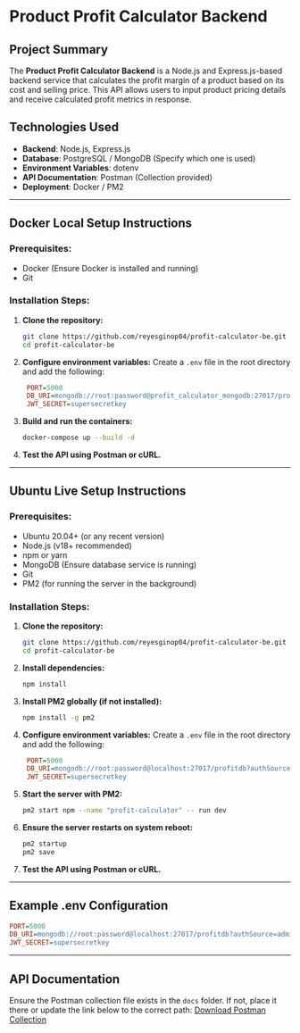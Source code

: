 # Product Profit Calculator Backend

## Project Summary

The **Product Profit Calculator Backend** is a Node.js and Express.js-based backend service that calculates the profit margin of a product based on its cost and selling price. This API allows users to input product pricing details and receive calculated profit metrics in response.

## Technologies Used

- **Backend**: Node.js, Express.js
- **Database**: PostgreSQL / MongoDB (Specify which one is used)
- **Environment Variables**: dotenv
- **API Documentation**: Postman (Collection provided)
- **Deployment**: Docker / PM2

---

## Docker Local Setup Instructions

### Prerequisites:

- Docker (Ensure Docker is installed and running)
- Git

### Installation Steps:

1. **Clone the repository:**

   ```sh
   git clone https://github.com/reyesginop04/profit-calculator-be.git
   cd profit-calculator-be
   ```

2. **Configure environment variables:**
   Create a `.env` file in the root directory and add the following:

   ```ini
    PORT=5000
    DB_URI=mongodb://root:password@profit_calculator_mongodb:27017/profitdb?authSource=admin
    JWT_SECRET=supersecretkey
   ```

3. **Build and run the containers:**

   ```sh
   docker-compose up --build -d
   ```

4. **Test the API using Postman or cURL.**

---

## Ubuntu Live Setup Instructions

### Prerequisites:

- Ubuntu 20.04+ (or any recent version)
- Node.js (v18+ recommended)
- npm or yarn
- MongoDB (Ensure database service is running)
- Git
- PM2 (for running the server in the background)

### Installation Steps:

1. **Clone the repository:**

   ```sh
   git clone https://github.com/reyesginop04/profit-calculator-be.git
   cd profit-calculator-be
   ```

2. **Install dependencies:**

   ```sh
   npm install
   ```

3. **Install PM2 globally (if not installed):**

   ```sh
   npm install -g pm2
   ```

4. **Configure environment variables:**
   Create a `.env` file in the root directory and add the following:

   ```ini
    PORT=5000
    DB_URI=mongodb://root:password@localhost:27017/profitdb?authSource=admin
    JWT_SECRET=supersecretkey
   ```

5. **Start the server with PM2:**

   ```sh
   pm2 start npm --name "profit-calculator" -- run dev
   ```

6. **Ensure the server restarts on system reboot:**

   ```sh
   pm2 startup
   pm2 save
   ```

7. **Test the API using Postman or cURL.**

---

## Example .env Configuration

```ini
PORT=5000
DB_URI=mongodb://root:password@localhost:27017/profitdb?authSource=admin
JWT_SECRET=supersecretkey
```

---

## API Documentation

Ensure the Postman collection file exists in the `docs` folder. If not, place it there or update the link below to the correct path:
[Download Postman Collection](./docs/postman-collection.json)
